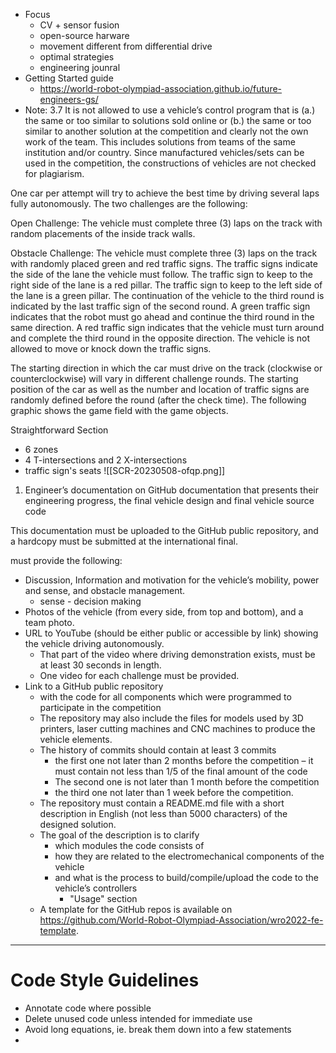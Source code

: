 - Focus
	- CV + sensor fusion
	- open-source harware
	- movement different from differential drive
	- optimal strategies
	- engineering jounral
- Getting Started guide
	- https://world-robot-olympiad-association.github.io/future-engineers-gs/
- Note: 3.7 It is not allowed to use a vehicle’s control program that is (a.) the same or too similar to solutions sold online or (b.) the same or too similar to another solution at the competition and clearly not the own work of the team. This includes solutions from teams of the same institution and/or country. Since manufactured vehicles/sets can be used in the competition, the constructions of vehicles are not checked for plagiarism.

One car per attempt will try to achieve the best time by driving several laps fully autonomously. The two challenges are the following:

Open Challenge: The vehicle must complete three (3) laps on the track with random placements of the inside track walls.

Obstacle Challenge: The vehicle must complete three (3) laps on the track with randomly placed green and red traffic signs. The traffic signs indicate the side of the lane the vehicle must follow. The traffic sign to keep to the right side of the lane is a red pillar. The traffic sign to keep to the left side of the lane is a green pillar. The continuation of the vehicle to the third round is indicated by the last traffic sign of the second round. A green traffic sign indicates that the robot must go ahead and continue the third round in the same direction. A red traffic sign indicates that the vehicle must turn around and complete the third round in the opposite direction. The vehicle is not allowed to move or knock down the traffic signs.

The starting direction in which the car must drive on the track (clockwise or counterclockwise) will vary in different challenge rounds. The starting position of the car as well as the number and location of traffic signs are randomly defined before the round (after the check time). The following graphic shows the game field with the game objects.

Straightforward Section
- 6 zones
- 4 T-intersections and 2 X-intersections
- traffic sign's seats
![[SCR-20230508-ofqp.png]]

1. Engineer’s documentation on GitHub
documentation that presents their engineering progress, the final vehicle design and final vehicle source code

This documentation must be uploaded to the GitHub public repository, and a hardcopy must be submitted at the international final.


must provide the following:
-   Discussion, Information and motivation for the vehicle’s mobility, power and sense, and obstacle management.
	- sense - decision making
-   Photos of the vehicle (from every side, from top and bottom), and a team photo.
-   URL to YouTube (should be either public or accessible by link) showing the vehicle driving autonomously.
	- That part of the video where driving demonstration exists, must be at least 30 seconds in length.
	- One video for each challenge must be provided.
- Link to a GitHub public repository
	- with the code for all components which were programmed to participate in the competition
	- The repository may also include the files for models used by 3D printers, laser cutting machines and CNC machines to produce the vehicle elements.
	- The history of commits should contain at least 3 commits
		- the first one not later than 2 months before the competition – it must contain not less than 1/5 of the final amount of the code
		- The second one is not later than 1 month before the competition
		- the third one not later than 1 week before the competition.
	- The repository must contain a README.md file with a short description in English (not less than 5000 characters) of the designed solution.
	- The goal of the description is to clarify
		- which modules the code consists of
		- how they are related to the electromechanical components of the vehicle
		- and what is the process to build/compile/upload the code to the vehicle’s controllers
			- "Usage" section
	- A template for the GitHub repos is available on https://github.com/World-Robot-Olympiad-Association/wro2022-fe-template.
---
# Code Style Guidelines
- Annotate code where possible
- Delete unused code unless intended for immediate use
- Avoid long equations, ie. break them down into a few statements
- 